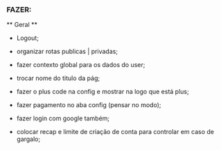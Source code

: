 ### FAZER:

** Geral **
- Logout;
- organizar rotas publicas | privadas;
- fazer contexto global para os dados do user;
- trocar nome do titulo da pág;
- fazer o plus code na config e mostrar na logo que está plus;
- fazer pagamento no aba config (pensar no modo);

- fazer login com google também;
- colocar recap e limite de criação de conta para controlar em caso de gargalo;